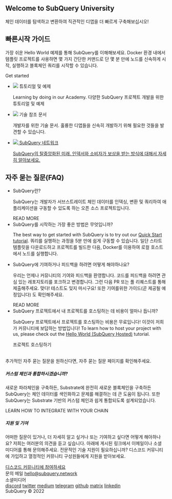 <link rel="stylesheet" href="/assets/style/welcome.css" as="style" />
<div class="top2Sections">
  <section class="welcomeWords">
    <div class="main">
      <div>
        <h2 class="welcomeTitle">Welcome to SubQuery <span>University</span></h2>
        <p>체인 데이터를 탐색하고 변환하여 직관적인 디앱을 더 빠르게 구축해보십시오!</p>
      </div>
    </div>
  </section>
  <section class="startSection main">
    <div>
      <h2 class="title">빠른시작 <span>가이드</span></h2>
      <p>가장 쉬운 Hello World 예제를 통해 SubQuery를 이해해보세요. Docker 환경 내에서 템플릿 프로젝트를 사용하면 몇 가지 간단한 커맨드로 단 몇 분 만에 노드를 신속하게 시작, 실행하고 블록체인 쿼리를 시작할 수 있습니다.
      </p>
      <span class="button">
        <router-link :to="{path: '/quickstart/quickstart-polkadot.html'}">
          <span>Get started</span>
        </router-link>
      </span>
    </div>
  </section>
</div>
<div class="main">
  <div>
    <ul class="list">
      <li>
        <router-link :to="{path: '/academy/tutorials_examples/introduction.html'}">
          <div>
            <img src="/assets/img/tutorialsIcon.svg" />
            <span>튜토리얼 및 예제</span>
            <p>Learning by doing in our Academy. 다양한 SubQuery 프로젝트 개발을 위한 튜토리얼 및 예제</p>
          </div>
        </router-link>
      </li>
      <li>
        <router-link :to="{path: '/create/introduction.html'}">
          <div>
            <img src="/assets/img/docsIcon.svg" />
            <span>기술 참조 문서</span>
            <p>개발자를 위한 기술 문서. 훌륭한 디앱들을 신속히 개발하기 위해 필요한 것들을 발견할 수 있습니다.</p>
          </div>
        </router-link>
      </li>
      <li>
        <a href="https://static.subquery.network/whitepaper.pdf" target="_blank">
          <div>
             <img src="/assets/img/networkIcon.svg" />
             <span>SubQuery 네트워크</span>
             <p>SubQuery의 탈중앙화된 미래. 인덱서와 소비자가 보상을 받는 방식에 대해서 자세히 알아보세요.</p>
           </div>
        </a>
      </li>
    </ul>
  </div>
</div>
<section class="faqSection main">
  <div>
    <h2 class="title">자주 묻는 질문(FAQ)</h2>
    <ul class="faqList">
      <li>
        <div class="title">SubQuery란?</div>
        <div class="content">
          <p>SubQuery는 개발자가 서브스트레이트 체인 데이터를 인덱싱, 변환 및 쿼리하여 애플리케이션을 구동할 수 있도록 하는 오픈 소스 프로젝트입니다.</p>
          <span class="more">
            <router-link :to="{path: '/faqs/faqs.html#what-is-subquery'}">READ MORE</router-link>
          </span>
        </div>
      </li>
      <li>
        <div class="title">SubQuery를 시작하는 가장 좋은 방법은 무엇입니까?</div>
        <div class="content">
          <p>The best way to get started with SubQuery is to try out our <a href="/quickstart/quickstart-polkadot.html">Quick Start tutorial</a>. 쿼리를 실행하는 과정을 5분 만에 쉽게 구동할 수 있습니다. 일단 스타트 템플릿을 다운로드하고 프로젝트를 빌드한 다음, Docker를 이용하여 로컬 호스트에서 노드를 실행합니다. </p>
        </div>
      </li>
      <li>
        <div class="title">SubQuery에 기여하거나 피드백을 하려면 어떻게 해야하나요?</div>
        <div class="content">
          <p>우리는 언제나 커뮤니티의 기여와 피드백을 환영합니다. 코드를 피드백을 하려면 관심 있는 레포지토리를 포크하고 변경합니다. 그런 다음 PR 또는 풀 리퀘스트를 통해 제출해주세요. 맞다! 테스트도 잊지 마시구요! 또한 기여를위한 가이드(곧 제공될 예정입니다) 도 확인해주세요. </p>
          <span class="more">
            <router-link :to="{path: '/faqs/faqs.html#what-is-the-best-way-to-get-started-with-subquery'}">READ MORE</router-link>
          </span>
        </div>
      </li>
      <li>
        <div class="title">SubQuery 프로젝트에서 내 프로젝트를 호스팅하는 데 비용이 얼마나 듭니까?</div>
        <div class="content">
          <p>SubQuery 프로젝트에서 프로젝트를 호스팅하는 비용은 무료입니다! 이것이 저희가 커뮤니티에 보답하는 방법입니다! To learn how to host your project with us, please check out the <a href="/quickstart/quickstart-polkadot.html">Hello World (SubQuery Hosted)</a> tutorial.</p>
          <span class="more">
            <router-link :to="{path: '/run_publish/publish.html'}">프로젝트 호스팅하기</router-link>
          </span>
        </div>
      </li>
    </ul><br>
    추가적인 자주 묻는 질문을 원하신다면, <router-link :to="{path: '/faqs/faqs.html'}">자주 묻는 질문</router-link> 페이지를 확인해주세요.    
  </div>
</section>
<section class="main">
  <div>
    <div class="lastIntroduce lastIntroduce_1">
        <h5>커스텀 체인과 통합하시겠습니까?</h5>
        <p>새로운 파라체인을 구축하든, Substrate에 완전히 새로운 블록체인을 구축하든 SubQuery는 체인 데이터를 색인화하고 문제를 해결하는 데 큰 도움이 됩니다. 또한 SubQuery는 Substrate 기반의 커스텀 체인과 쉽게 통합되도록 설계되었습니다.</p>
        <span class="more">
          <router-link :to="{path: '/create/mapping.html#custom-substrate-chains'}">LEARN HOW TO INTEGRATE WITH YOUR CHAIN</router-link>
        </span>
    </div>
    <div class="lastIntroduce lastIntroduce_2">
        <h5>지원 및 기여</h5>
        <p>어떠한 질문이 있거나, 더 자세히 알고 싶거나 또는 기여하고 싶다면 어떻게 해아하나요? 저희는 여러분의 의견을 듣고 싶습니다. 아래에 게시된 링크에서 이메일이나 소셜 미디어를 통해 문의해주세요. 전문적인 기술 지원이 필요하십니까? 디스코드 커뮤니티에 가입하고 열정적인 커뮤니티 구성원들에게 지원을 받아보세요. </p>
        <a class="more" target="_blank" href="https://discord.com/invite/subquery">디스코드 커뮤니티에 참여하세요</a>
    </div>
    </div>
</section>
<section class="main connectSection">
  <div class="email">
    <span>문의 메일</span>
    <a href="mailto:hello@subquery.network">hello@subquery.network</a>
  </div>
  <div>
    <div>소셜미디어</div>
    <div class="connectWay">
      <a href="https://discord.com/invite/78zg8aBSMG" target="_blank" class="connectDiscord">discord</a>
      <a href="https://twitter.com/subquerynetwork" target="_blank" class="connectTwitter">twitter</a>
      <a href="https://medium.com/@subquery" target="_blank" class="connectMedium">medium</a>
      <a href="https://t.me/subquerynetwork" target="_blank" class="connectTelegram">telegram</a>
      <a href="https://github.com/OnFinality-io/subql" target="_blank" class="connectGithub">github</a>
      <a href="https://matrix.to/#/#subquery:matrix.org" target="_blank" class="connectMatrix">matrix</a>
      <a href="https://www.linkedin.com/company/subquery" target="_blank" class="connectLinkedin">linkedin</a>
    </div>
  </div>
</section>
</div> </div>
<div class="footer">
  <div class="main"><div>SubQuery © 2022</div></div>
</div>
<script charset="utf-8" src="/assets/js/welcome.js"></script>
